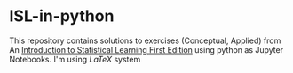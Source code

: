 # ISL-in-python
This repository contains solutions to exercises (Conceptual, Applied) from An [Introduction to Statistical Learning First Edition](https://www.statlearning.com/) using python as Jupyter Notebooks. I'm using $LaTeX$ system 

